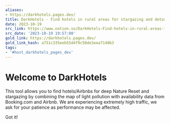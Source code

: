 ```yaml
---
aliases:
- https://darkhotels.pages.dev/
title: DarkHotels - Find hotels in rural areas for stargazing and detox
date: 2023-10-19
src_link: https://www.notion.so/DarkHotels-Find-hotels-in-rural-areas-for-stargazing-and-detox-74aca34d17a14ee18030bb39a7ac634b
src_date: '2023-10-19 19:57:00'
gold_link: https://darkhotels.pages.dev/
gold_link_hash: a751c335eeb55d4f9c50de3eea7140b3
tags:
- '#host_darkhotels_pages_dev'
---
```



Welcome to DarkHotels
=====================


This tool allows you to find hotels/Airbnbs for deep Nature Reset and stargazing by combining the map of light pollution with availability data from Booking.com and Airbnb. We are experiencing extremely high traffic, we ask for your patience as performance may be affected.




Got it!